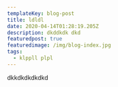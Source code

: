 ```yaml
---
templateKey: blog-post
title: ldldl
date: 2020-04-14T01:28:19.205Z
description: dkddkdk dkd
featuredpost: true
featuredimage: /img/blog-index.jpg
tags:
  - klppll plpl
---
```

dkkdkdkdkdkd